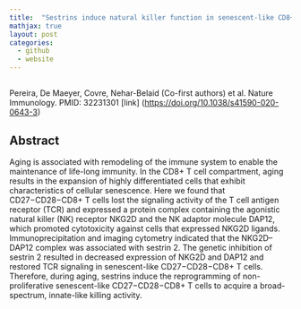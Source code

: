 ```yaml
---
title:  "Sestrins induce natural killer function in senescent-like CD8+ T cells"
mathjax: true
layout: post
categories:
  - github
  - website
---
```



## 
Pereira, De Maeyer, Covre, Nehar-Belaid (Co-first authors) et al. Nature Immunology. PMID: 32231301
[link] (https://doi.org/10.1038/s41590-020-0643-3)


## Abstract 
Aging is associated with remodeling of the immune system to enable the maintenance of life-long immunity. In the CD8+ T cell
compartment, aging results in the expansion of highly differentiated cells that exhibit characteristics of cellular senescence. Here
we found that CD27−CD28−CD8+ T cells lost the signaling activity of the T cell antigen receptor (TCR) and expressed a protein
complex containing the agonistic natural killer (NK) receptor NKG2D and the NK adaptor molecule DAP12, which promoted cytotoxicity
against cells that expressed NKG2D ligands. Immunoprecipitation and imaging cytometry indicated that the NKG2D–
DAP12 complex was associated with sestrin 2. The genetic inhibition of sestrin 2 resulted in decreased expression of NKG2D and
DAP12 and restored TCR signaling in senescent-like CD27−CD28−CD8+ T cells. Therefore, during aging, sestrins induce the reprogramming
of non-proliferative senescent-like CD27−CD28−CD8+ T cells to acquire a broad-spectrum, innate-like killing activity. 
